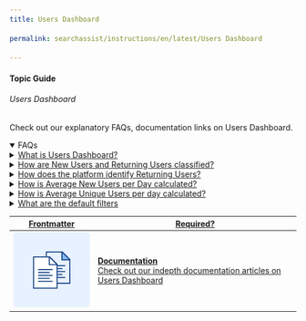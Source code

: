 ```yaml
---
title: Users Dashboard

permalink: searchassist/instructions/en/latest/Users Dashboard

---
```


#### Topic Guide
###### Users Dashboard

 Check out our explanatory FAQs, documentation links on Users Dashboard.

<details open>
  <summary>FAQs
  </summary>
 <a class="nested-accordian-link" target="_blank" href="https://developer.kore.ai/docs/bots/analyzing-your-bot/analyzing-your-bot/">

  <details class="nested-details">
 
  <summary>What is Users Dashboard?
  </summary>

 
 The Users Dashboard is a central place that provides the information of users trend and returning users trend. It provides insights like total unique users count, returning users count, new users count, and weekly or daily user retention cohort.

  </details>
 </a>


  <a class="nested-accordian-link" target="_blank" href="https://developer.kore.ai/docs/bots/analyzing-your-bot/analyzing-your-bot/">
 
  <details class="nested-details">
 
  <summary>How are New Users and Returning Users classified?
  </summary>
   
   **New Users:** Users who have interacted with the bot for the first time in the selected Date Period are considered as New Users.
   
   **Returning Users:** Users who have interacted with the bot at least once before the From Date of the Date Period and interacted again with the bot during the Date Period are considered as Returning Users.


  </details>
 </a>


 <a class="nested-accordian-link" target="_blank" href="https://developer.kore.ai/docs/bots/analyzing-your-bot/analyzing-your-bot/">
 
  <details class="nested-details">
 
  <summary>How does the platform identify Returning Users?
  </summary>

 
Identifying returning users primarily depends on the identity provided by the interaction channel. If the interaction channel provides a unique identifier for every user, then the platform will use this identity to determine new and returning users. This identity can be an email address, phone number, or any identity. If the channel provides a random identity for every interaction, then the platform will not be able to identify when the same user returns at a later date. 
  </details>
 </a>

 <a class="nested-accordian-link" target="_blank" href="https://developer.kore.ai/docs/bots/analyzing-your-bot/analyzing-your-bot/">
 
  <details class="nested-details">
 
  <summary>How is Average New Users per Day calculated?
  </summary>

 
   Average New Users per Day is identified by dividing the total of new users who interacted with the bot in the Date Period with the number of days selected.


  </details>
 </a>

  <a class="nested-accordian-link" target="_blank" href="https://developer.kore.ai/docs/bots/analyzing-your-bot/analyzing-your-bot/">
 
  <details class="nested-details">
 
  <summary>How is Average Unique Users per day calculated?
  </summary>

 
Average Unique Users per day is identified by dividing the total unique users who interacted with the bot in the Date Period with the number of days selected.
  </details>
 </a>

  <a class="nested-accordian-link" target="_blank" href="https://developer.kore.ai/docs/bots/analyzing-your-bot/analyzing-your-bot/">
 
  <details class="nested-details">
 
  <summary>What are the default filters
  </summary>

  Below are the default filter options:
   - Date: 24 hours
   - Session Type: Interactive Sessions
   - Session Status: Closed Session

  </details>
 </a>
  

 </details>

 <a class="doc-link" target="_blank" href="https://developer.kore.ai/docs/bots/analyzing-your-bot/users-dashboard/">
 

| Frontmatter | Required? |
|-------------|-------------|
| ![alt text](images/docIcon.svg "Title") | **Documentation**  <br /> Check out our indepth documentation articles on Users Dashboard | 


</a>
